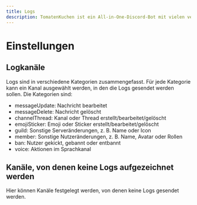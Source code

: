 ```yaml
---
title: Logs
description: TomatenKuchen ist ein All-in-One-Discord-Bot mit vielen verschiedenen Funktionen. Diese Seite erklärt das Logsystem.
---
```


# Einstellungen

## Logkanäle

Logs sind in verschiedene Kategorien zusammengefasst. Für jede Kategorie kann ein Kanal ausgewählt werden, in den die Logs gesendet werden sollen. Die Kategorien sind:

- messageUpdate: Nachricht bearbeitet
- messageDelete: Nachricht gelöscht
- channelThread: Kanal oder Thread erstellt/bearbeitet/gelöscht
- emojiSticker: Emoji oder Sticker erstellt/bearbeitet/gelöscht
- guild: Sonstige Serveränderungen, z. B. Name oder Icon
- member: Sonstige Nutzeränderungen, z. B. Name, Avatar oder Rollen
- ban: Nutzer gekickt, gebannt oder entbannt
- voice: Aktionen im Sprachkanal

## Kanäle, von denen keine Logs aufgezeichnet werden

Hier können Kanäle festgelegt werden, von denen keine Logs gesendet werden.
